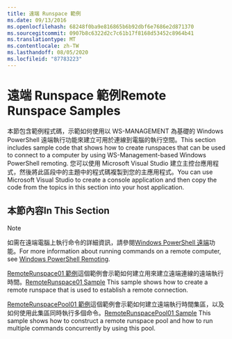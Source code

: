 ```yaml
---
title: 遠端 Runspace 範例
ms.date: 09/13/2016
ms.openlocfilehash: 68248f0ba9e816865b6b92dbf6e7686e2d871370
ms.sourcegitcommit: 0907b8c6322d2c7c61b17f8168d53452c8964b41
ms.translationtype: MT
ms.contentlocale: zh-TW
ms.lasthandoff: 08/05/2020
ms.locfileid: "87783223"
---
```

# <a name="remote-runspace-samples"></a><span data-ttu-id="8c669-102">遠端 Runspace 範例</span><span class="sxs-lookup"><span data-stu-id="8c669-102">Remote Runspace Samples</span></span>

<span data-ttu-id="8c669-103">本節包含範例程式碼，示範如何使用以 WS-MANAGEMENT 為基礎的 Windows PowerShell 遠端執行功能來建立可用於連線到電腦的執行空間。</span><span class="sxs-lookup"><span data-stu-id="8c669-103">This section includes sample code that shows how to create runspaces that can be used to connect to a computer by using WS-Management-based Windows PowerShell remoting.</span></span> <span data-ttu-id="8c669-104">您可以使用 Microsoft Visual Studio 建立主控台應用程式，然後將此區段中的主題中的程式碼複製到您的主應用程式。</span><span class="sxs-lookup"><span data-stu-id="8c669-104">You can use Microsoft Visual Studio to create a console application and then copy the code from the topics in this section into your host application.</span></span>

## <a name="in-this-section"></a><span data-ttu-id="8c669-105">本節內容</span><span class="sxs-lookup"><span data-stu-id="8c669-105">In This Section</span></span>

> [!NOTE]
> <span data-ttu-id="8c669-106">如需在遠端電腦上執行命令的詳細資訊，請參閱[Windows PowerShell 遠端](/previous-versions/ms714644(v=vs.85))功能。</span><span class="sxs-lookup"><span data-stu-id="8c669-106">For more information about running commands on a remote computer, see [Windows PowerShell Remoting](/previous-versions/ms714644(v=vs.85)).</span></span>

 <span data-ttu-id="8c669-107">[RemoteRunspace01 範例](./remoterunspace01-sample.md)這個範例會示範如何建立用來建立遠端連線的遠端執行時間。</span><span class="sxs-lookup"><span data-stu-id="8c669-107">[RemoteRunspace01 Sample](./remoterunspace01-sample.md) This sample shows how to create a remote runspace that is used to establish a remote connection.</span></span>

 <span data-ttu-id="8c669-108">[RemoteRunspacePool01 範例](./remoterunspacepool01-sample.md)這個範例會示範如何建立遠端執行時間集區，以及如何使用此集區同時執行多個命令。</span><span class="sxs-lookup"><span data-stu-id="8c669-108">[RemoteRunspacePool01 Sample](./remoterunspacepool01-sample.md) This sample shows how to construct a remote runspace pool and how to run multiple commands concurrently by using this pool.</span></span>
